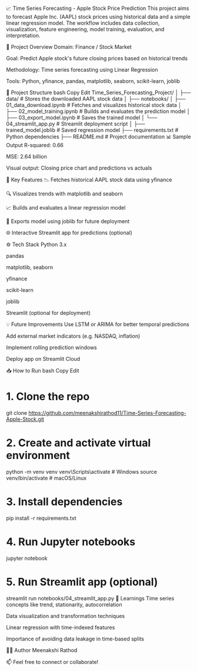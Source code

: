 📈 Time Series Forecasting - Apple Stock Price Prediction
This project aims to forecast Apple Inc. (AAPL) stock prices using historical data and a simple linear regression model. The workflow includes data collection, visualization, feature engineering, model training, evaluation, and interpretation.


🚀 Project Overview
Domain: Finance / Stock Market

Goal: Predict Apple stock's future closing prices based on historical trends

Methodology: Time series forecasting using Linear Regression

Tools: Python, yfinance, pandas, matplotlib, seaborn, scikit-learn, joblib

📂 Project Structure
bash
Copy
Edit
Time_Series_Forecasting_Project/
│
├── data/                        # Stores the downloaded AAPL stock data
│
├── notebooks/
│   ├── 01_data_download.ipynb   # Fetches and visualizes historical stock data
│   ├── 02_model_training.ipynb  # Builds and evaluates the prediction model
│   ├── 03_export_model.ipynb    # Saves the trained model
│   └── 04_streamlit_app.py      # Streamlit deployment script
│
├── trained_model.joblib         # Saved regression model
├── requirements.txt             # Python dependencies
├── README.md                    # Project documentation
📊 Sample Output
R-squared: 0.66

MSE: 2.64 billion

Visual output: Closing price chart and predictions vs actuals

📌 Key Features
📉 Fetches historical AAPL stock data using yfinance

🔍 Visualizes trends with matplotlib and seaborn

📈 Builds and evaluates a linear regression model

💾 Exports model using joblib for future deployment

🌐 Interactive Streamlit app for predictions (optional)

⚙️ Tech Stack
Python 3.x

pandas

matplotlib, seaborn

yfinance

scikit-learn

joblib

Streamlit (optional for deployment)

💡 Future Improvements
Use LSTM or ARIMA for better temporal predictions

Add external market indicators (e.g. NASDAQ, inflation)

Implement rolling prediction windows

Deploy app on Streamlit Cloud

📥 How to Run
bash
Copy
Edit
# 1. Clone the repo
git clone https://github.com/meenakshirathod11/Time-Series-Forecasting-Apple-Stock.git

# 2. Create and activate virtual environment
python -m venv venv
venv\Scripts\activate    # Windows
source venv/bin/activate # macOS/Linux

# 3. Install dependencies
pip install -r requirements.txt

# 4. Run Jupyter notebooks
jupyter notebook

# 5. Run Streamlit app (optional)
streamlit run notebooks/04_streamlit_app.py
🧠 Learnings
Time series concepts like trend, stationarity, autocorrelation

Data visualization and transformation techniques

Linear regression with time-indexed features

Importance of avoiding data leakage in time-based splits

🧑‍💻 Author
Meenakshi Rathod

📫 Feel free to connect or collaborate!
